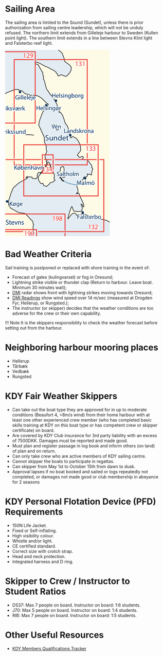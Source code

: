 # Sailing Area

The sailing area is limited to the Sound (Sundet), unless there is prior
authorization from sailing centre leadership, which will not be unduly refused.
The northern limit extends from Gilleleje harbour to Sweden (Kullen point
light). The southern limit extends in a line between Stevns Klint light and
Falsterbo reef light.

![Sailing Area](img/sailing_area.png)

# Bad Weather Criteria

Sail training is postponed or replaced with shore training in the event of:

- Forecast of gales (kulingvarsel) or fog in Oresund;
- Lightning strike visible or thunder clap (Return to harbour. Leave boat.
  Minimum 30 minutes wait);
- [DMI](https://www.dmi.dk) radar shows front with lightning strikes moving
  towards Oresund;
- [DMI Readings](https://www.dmi.dk/malinger-seneste-24-timer/) show wind speed
  over 14 m/sec (measured at Drogden Fyr, Hellerup, or Rungsted.);
- The instructor (or skipper) decides that the weather conditions are too
  adverse for the crew or their own capability.

!!! Note
    It is the skippers responsibility to check the weather forecast before
    setting  out from the harbour.

# Neighboring harbour mooring places

- Hellerup
- Tårbæk
- Vedbæk
- Rungsted

# KDY Fair Weather Skippers

- Can take out the boat type they are approved for in up to moderate conditions
  (Beaufort 4, <8m/s wind) from their home harbour with at least one other
  experienced crew member (who has completed basic skills training at KDY on
  this boat type or has competent crew or skipper certificate) on board.
- Are covered by KDY Club insurance for 3rd party liability with an excess of
  7500DKK. Damages must be reported and made good.
- Must plan and register passage in log book and inform others (on land) of
  plan and on return.
- Can only take crew who are active members of KDY sailing centre.
- Cannot skipper the boats to participate in regattas.
- Can skipper from May 1st to October 15th from dawn to dusk.
- Approval lapses if no boat booked and sailed or logs repeatedly not
  completed, or damages not made good or club membership in abeyance for 2
  seasons

# KDY Personal Flotation Device (PFD) Requirements

- 150N Life Jacket.
- Fixed or Self-inflating.
- High visibility colour.
- Whistle and/or light.
- CE certified standard.
- Correct size with crotch strap.
- Head and neck protection.
- Integrated harness and D ring.

# Skipper to Crew / Instructor to Student Ratios

- DS37: Max 7 people on board. Instructor on board: 1:6 students.
- J70: Max 5 people on board. Instructor on board: 1:4 students.
- RIB: Max 7 people on board. Instructor on board: 1:5 students.

# Other Useful Resources

- [KDY Members Qualifications Tracker](https://docs.google.com/spreadsheets/d/17pDFEG8OWpahGrrO1-iRIhAl2Qy5CTbbLioWB33Nfzg/edit?usp=sharing)
